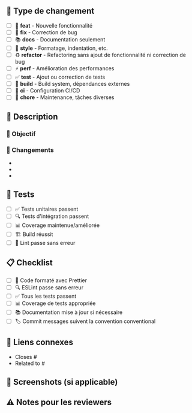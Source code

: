 ## 🎯 Type de changement
<!-- Cochez la case appropriée avec un [x] -->

- [ ] 🚀 **feat** - Nouvelle fonctionnalité
- [ ] 🐛 **fix** - Correction de bug
- [ ] 📚 **docs** - Documentation seulement
- [ ] 🎨 **style** - Formatage, indentation, etc.
- [ ] ♻️ **refactor** - Refactoring sans ajout de fonctionnalité ni correction de bug
- [ ] ⚡ **perf** - Amélioration des performances
- [ ] ✅ **test** - Ajout ou correction de tests
- [ ] 🔧 **build** - Build system, dépendances externes
- [ ] 👷 **ci** - Configuration CI/CD
- [ ] 🧹 **chore** - Maintenance, tâches diverses

## 📝 Description

<!-- Décrivez clairement les changements apportés -->

### 🎯 Objectif
<!-- Pourquoi ce changement est-il nécessaire ? -->

### 🔄 Changements
<!-- Listez les modifications principales -->

- 
- 
- 

## 🧪 Tests

<!-- Cochez les cases appropriées -->

- [ ] ✅ Tests unitaires passent
- [ ] 🔍 Tests d'intégration passent
- [ ] 📊 Coverage maintenue/améliorée
- [ ] 🏗️ Build réussit
- [ ] 🎨 Lint passe sans erreur

## 📋 Checklist

- [ ] 🎨 Code formaté avec Prettier
- [ ] 🔍 ESLint passe sans erreur
- [ ] ✅ Tous les tests passent
- [ ] 📊 Coverage de tests appropriée
- [ ] 📚 Documentation mise à jour si nécessaire
- [ ] 🏷️ Commit messages suivent la convention conventional

## 🔗 Liens connexes

<!-- Issues, tickets, documentation, etc. -->

- Closes #
- Related to #

## 📸 Screenshots (si applicable)

<!-- Ajoutez des captures d'écran pour les changements d'UI -->

## ⚠️ Notes pour les reviewers

<!-- Informations importantes pour la review -->
